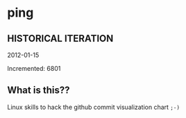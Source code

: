 # ping

## HISTORICAL ITERATION
2012-01-15

Incremented: 6801

## What is this?? 
Linux skills to hack the github commit visualization chart `;-)`
